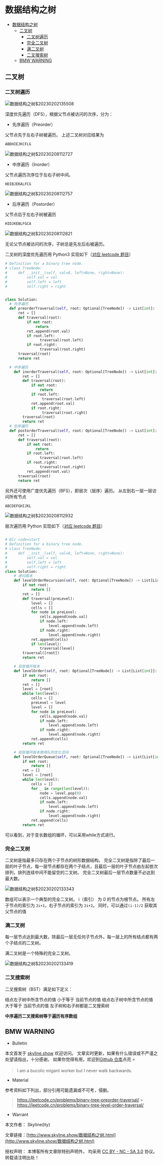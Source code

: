 # 数据结构之树

<!-- @import "[TOC]" {cmd="toc" depthFrom=1 depthTo=6 orderedList=false} -->

<!-- code_chunk_output -->

- [数据结构之树](#数据结构之树)
  - [二叉树](#二叉树)
    - [二叉树遍历](#二叉树遍历)
    - [完全二叉树](#完全二叉树)
    - [满二叉树](#满二叉树)
    - [二叉搜索树](#二叉搜索树)
  - [BMW WARNING](#bmw-warning)

<!-- /code_chunk_output -->

## 二叉树

### 二叉树遍历

![数据结构之树$20230202135508](https://raw.githubusercontent.com/skylinety/blog-pics/master/imgs/%E6%95%B0%E6%8D%AE%E7%BB%93%E6%9E%84%E4%B9%8B%E6%A0%91%2420230202135508.png)

深度优先遍历（DFS），根据父节点被访问的次序，分为：

- 先序遍历（Preorder）

父节点先于左右子树被遍历。
上述二叉树对应结果为

```jsx
ABDHIEJKCFLG
```

![数据结构之树$20230208112727](https://raw.githubusercontent.com/skylinety/blog-pics/master/imgs/%E6%95%B0%E6%8D%AE%E7%BB%93%E6%9E%84%E4%B9%8B%E6%A0%91%2420230208112727.png)

- 中序遍历（Inorder）

父节点遍历次序位于左右子树中间。

```jsx
HDIBJEKALFCG
```

![数据结构之树$20230208112757](https://raw.githubusercontent.com/skylinety/blog-pics/master/imgs/%E6%95%B0%E6%8D%AE%E7%BB%93%E6%9E%84%E4%B9%8B%E6%A0%91%2420230208112757.png)

- 后序遍历（Postorder）

父节点后于左右子树被遍历

```jsx
HIDJKEBLFGCA
```

![数据结构之树$20230208112821](https://raw.githubusercontent.com/skylinety/blog-pics/master/imgs/%E6%95%B0%E6%8D%AE%E7%BB%93%E6%9E%84%E4%B9%8B%E6%A0%91%2420230208112821.png)

无论父节点被访问的次序，子树总是先左后右被遍历。

二叉树的深度优先遍历用 Python3 实现如下（[对应 leetcode 题目](https://leetcode.cn/problems/binary-tree-preorder-traversal/)）

```py
# Definition for a binary tree node.
# class TreeNode:
#     def __init__(self, val=0, left=None, right=None):
#         self.val = val
#         self.left = left
#         self.right = right


class Solution:
  # 先序遍历
  def preorderTraversal(self, root: Optional[TreeNode]) -> List[int]:
      ret = []
      def traversal(root):
          if not root:
              return
          ret.append(root.val)
          if root.left:
                traversal(root.left)
          if root.right:
                traversal(root.right)
      traversal(root)
      return ret

  # 中序遍历
    def inorderTraversal(self, root: Optional[TreeNode]) -> List[int]:
        ret = []
        def traversal(root):
            if not root:
                return
            if root.left:
                 traversal(root.left)
            ret.append(root.val)
            if root.right:
                 traversal(root.right)
        traversal(root)
        return ret
  # 后序遍历
  def postorderTraversal(self, root: Optional[TreeNode]) -> List[int]:
      ret = []
      def traversal(root):
          if not root:
              return
          if root.left:
                traversal(root.left)
          if root.right:
                traversal(root.right)
          ret.append(root.val)
      traversal(root)
      return ret

```

另外还可使用广度优先遍历（BFS），即层次（层序）遍历。
从左到右一层一层访问所有节点

```jsx
ABCDEFGHIJKL
```

![数据结构之树$20230208112932](https://raw.githubusercontent.com/skylinety/blog-pics/master/imgs/%E6%95%B0%E6%8D%AE%E7%BB%93%E6%9E%84%E4%B9%8B%E6%A0%91%2420230208112932.png)

层次遍历用 Python 实现如下（[对应 leetcode 题目](https://leetcode.cn/problems/binary-tree-level-order-traversal/)）

```py

# @lc code=start
# Definition for a binary tree node.
# class TreeNode:
#     def __init__(self, val=0, left=None, right=None):
#         self.val = val
#         self.left = left
#         self.right = right
class Solution:
    # 递归版本
    def levelOrderRecursion(self, root: Optional[TreeNode]) -> List[List[int]]:
        if not root:
            return []
        ret = []
        def traversal(preLevel):
            level = []
            cells = []
            for node in preLevel:
                cells.append(node.val)
                if node.left:
                    level.append(node.left)
                if node.right:
                    level.append(node.right)
            ret.append(cells)
            if len(level):
                traversal(level)
        traversal([root])
        return ret

    # 双层循环版本
    def levelOrder(self, root: Optional[TreeNode]) -> List[List[int]]:
        if not root:
            return []
        ret = []
        level = [root]
        while len(level):
            cells = []
            preLevel = level
            level = []
            for node in preLevel:
                cells.append(node.val)
                if node.left:
                    level.append(node.left)
                if node.right:
                    level.append(node.right)
            ret.append(cells)
        return ret

    # 双层循环版本使用队列优化空间
    def levelOrderQueue(self, root: Optional[TreeNode]) -> List[List[int]]:
        if not root:
            return []
        ret = []
        level = [root]
        while len(level):
            cells = []
            for _ in range(len(level)):
                node = level.pop(0)
                cells.append(node.val)
                if node.left:
                    level.append(node.left)
                if node.right:
                    level.append(node.right)
            ret.append(cells)
        return ret
```
可以看到，对于变长数组的循环，可以采用while方式进行。
### 完全二叉树

二叉树是指最多只存在两个子节点的树形数据结构。
完全二叉树是指除了最后一层的叶子节点，每一层节点都存在两个子结点，且最后一层的叶子节点由左起依次排列，排列连续中间不能留空的二叉树。
完全二叉树最后一层节点数量不必达到最大数。

![数据结构之树$20230202133343](https://raw.githubusercontent.com/skylinety/blog-pics/master/imgs/%E6%95%B0%E6%8D%AE%E7%BB%93%E6%9E%84%E4%B9%8B%E6%A0%91%2420230202133343.png)

数组可以表示一个典型的完全二叉树。
i（索引） 为 0 的节点为根节点。
所有左子节点的索引为 `2i+1`，右子节点的索引为 `2i+2`。
同时，可以通过`(i-1)/2` 获取其父节点的值

### 满二叉树

每一层节点达到最大数，除最后一层无任何子节点外，每一层上的所有结点都有两个子结点的二叉树。

满二叉树是一个特殊的完全二叉树。

![数据结构之树$20230202133419](https://raw.githubusercontent.com/skylinety/blog-pics/master/imgs/%E6%95%B0%E6%8D%AE%E7%BB%93%E6%9E%84%E4%B9%8B%E6%A0%91%2420230202133419.png)

### 二叉搜索树

二叉搜索树（BST）满足如下定义：

结点左子树中所含节点的值 小于等于 当前节点的值
结点右子树中所含节点的值 大于等于 当前节点的值
左子树和右子树都是二叉搜索树

**中序遍历二叉搜索树等于遍历有序数组**
## BMW WARNING

- Bulletin

本文首发于 [skyline.show](http://www.skyline.show) 欢迎访问。
文章实时更新，如果有什么错误或不严谨之处望请指出，十分感谢。
如果你觉得有用，欢迎到[Github 仓库](https://github.com/skylinety/Blog)点亮 ⭐️

> I am a bucolic migant worker but I never walk backwards.

- Material

参考资料如下列出，部分引用可能遗漏或不可考，侵删。

> https://leetcode.cn/problems/binary-tree-preorder-traversal/ > https://leetcode.cn/problems/binary-tree-level-order-traversal/

- Warrant

本文作者： Skyline(lty)

文章链接：[http://www.skyline.show/数据结构之树.html](http://www.skyline.show/数据结构之树.html)

授权声明： 本博客所有文章除特别声明外， 均采用 [CC BY - NC - SA 3.0](https://creativecommons.org/licenses/by-nc-sa/3.0/deed.zh) 协议。 转载请注明出处！

